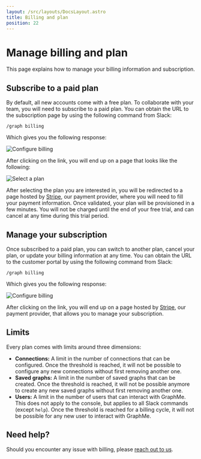 ```yaml
---
layout: /src/layouts/DocsLayout.astro
title: Billing and plan
position: 22
---
```


# Manage billing and plan

This page explains how to manage your billing information and subscription.

## Subscribe to a paid plan

By default, all new accounts come with a free plan.
To collaborate with your team, you will need to subscribe to a paid plan.
You can obtain the URL to the subscription page by using the following command from Slack:

```
/graph billing
```

Which gives you the following response:

![Configure billing](/images/graph-billing-subscribe.png)

After clicking on the link, you will end up on a page that looks like the following:

![Select a plan](/images/console-subscribe.png)

After selecting the plan you are interested in, you will be redirected to a page hosted by [Stripe](https://stripe.com), our payment provider, where you will need to fill your payment information.
Once validated, your plan will be provisioned in a few minutes.
You will not be charged until the end of your free trial, and can cancel at any time during this trial period.

## Manage your subscription

Once subscribed to a paid plan, you can switch to another plan, cancel your plan, or update your billing information at any time.
You can obtain the URL to the customer portal by using the following command from Slack:

```
/graph billing
```

Which gives you the following response:

![Configure billing](/images/graph-billing-portal.png)


After clicking on the link, you will end up on a page hosted by [Stripe](https://stripe.com), our payment provider, that allows you to manage your subscription.

## Limits

Every plan comes with limits around three dimensions:

* **Connections:** A limit in the number of connections that can be configured.
Once the threshold is reached, it will not be possible to configure any new connections without first removing another one.
* **Saved graphs:** A limit in the number of saved graphs that can be created.
Once the threshold is reached, it will not be possible anymore to create any new saved graphs without first removing another one.
* **Users:** A limit in the number of users that can interact with GraphMe.
This does not apply to the console, but applies to all Slack commands (except `help`).
Once the threshold is reached for a billing cycle, it will not be possible for any new user to interact with GraphMe.

## Need help? 

Should you encounter any issue with billing, please [reach out to us](mailto:hello@graphme.app).
